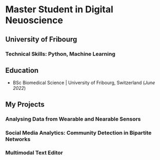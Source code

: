 # Master Student in Digital Neuoscience
## University of Fribourg

### Technical Skills: Python, Machine Learning

## Education
- BSc Biomedical Science | University of Fribourg, Switzerland (_June 2022_)

## My Projects

### Analysing Data from Wearable and Nearable Sensors


### Social Media Analytics: Community Detection in Bipartite Networks


### Multimodal Text Editor
